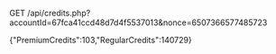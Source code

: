 
 GET /api/credits.php?accountId=67fca41ccd48d7d4f5537013&nonce=6507366577485723

 {"PremiumCredits":103,"RegularCredits":140729} 
